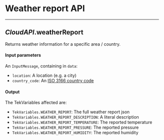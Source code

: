 # Weather report API
---

## *CloudAPI*.**weatherReport**

Returns weather information for a specific area / country.

#### Input parameters

An `InputMessage`, containing in `data`:

- `location`: A location (e.g. a city)
- `country_code`: An [ISO 3166 country code](https://en.wikipedia.org/wiki/List_of_ISO_3166_country_codes)

#### Output

The TekVariables affected are:

- `TekVariables.WEATHER_REPORT`: The full weather report json
- `TekVariables.WEATHER_REPORT_DESCRIPTION`: A literal description
- `TekVariables.WEATHER_REPORT_TEMPERATURE`: The reported temperature
- `TekVariables.WEATHER_REPORT_PRESSURE`: The reported pressure
- `TekVariables.WEATHER_REPORT_HUMIDITY`: The reported humidity
